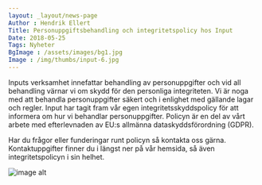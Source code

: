 ```yaml
---
layout: _layout/news-page
Author : Hendrik Ellert
Title: Personuppgiftsbehandling och integritetspolicy hos Input
Date: 2018-05-25
Tags: Nyheter
BgImage : /assets/images/bg1.jpg
Image : /img/thumbs/input-6.jpg
---
```


Inputs verksamhet innefattar behandling av personuppgifter och vid all behandling värnar vi om skydd för den personliga integriteten.
Vi är noga med att behandla personuppgifter säkert och i enlighet med gällande lagar och regler.
Input har tagit fram vår egen integritetsskyddspolicy för att informera om hur vi behandlar personuppgifter.
Policyn är en del av vårt arbete med efterlevnaden av EU:s allmänna dataskyddsförordning (GDPR). 

Har du frågor eller funderingar runt policyn så kontakta oss gärna.
Kontaktuppgifter finner du i längst ner på vår hemsida, så även integritetspolicyn i sin helhet.

![image alt](/img/nyheter/GDPR.png)
